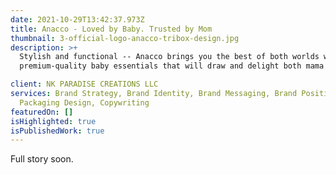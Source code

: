 ```yaml
---
date: 2021-10-29T13:42:37.973Z
title: Anacco - Loved by Baby. Trusted by Mom
thumbnail: 3-official-logo-anacco-tribox-design.jpg
description: >+
  Stylish and functional -- Anacco brings you the best of both worlds with
  premium-quality baby essentials that will draw and delight both mama and baby.

client: NK PARADISE CREATIONS LLC
services: Brand Strategy, Brand Identity, Brand Messaging, Brand Positioning,
  Packaging Design, Copywriting
featuredOn: []
isHighlighted: true
isPublishedWork: true
---
```

Full story soon.